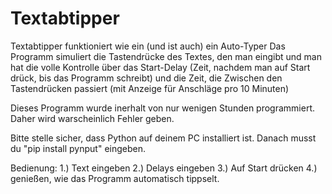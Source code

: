 # Textabtipper
Textabtipper funktioniert wie ein (und ist auch) ein Auto-Typer
Das Programm simuliert die Tastendrücke des Textes, den man eingibt und man hat die volle Kontrolle über das Start-Delay (Zeit, nachdem man auf Start drück, bis das Programm schreibt) und die Zeit, die Zwischen den Tastendrücken passiert (mit Anzeige für Anschläge pro 10 Minuten)

Dieses Programm wurde inerhalt von nur wenigen Stunden programmiert. Daher wird warscheinlich Fehler geben.

Bitte stelle sicher, dass Python auf deinem PC installiert ist. Danach musst du "pip install pynput" eingeben.

Bedienung:
1.) Text eingeben
2.) Delays eingeben
3.) Auf Start drücken
4.) genießen, wie das Programm automatisch tippselt.
